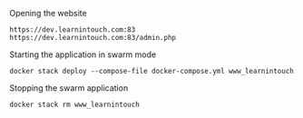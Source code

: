 Opening the website
```
https://dev.learnintouch.com:83
https://dev.learnintouch.com:83/admin.php
```

Starting the application in swarm mode
```
docker stack deploy --compose-file docker-compose.yml www_learnintouch
```

Stopping the swarm application
```
docker stack rm www_learnintouch
```

